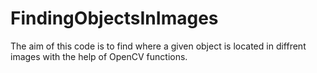 # FindingObjectsInImages
The aim of this code is to find where a given object is located in diffrent images with the help of OpenCV functions.
